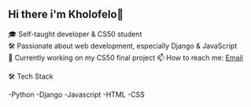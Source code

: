 ## Hi there i'm Kholofelo👋

🎓 Self-taught developer & CS50 student  
🛠️ Passionate about web development, especially Django & JavaScript  
🌱 Currently working on my CS50 final project
📫 How to reach me: [Email](kg.ramushu@gmail.com) 

🛠️ Tech Stack 

-Python
-Django
-Javascript
-HTML
-CSS

